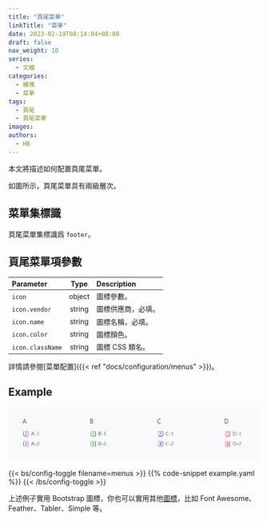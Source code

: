 ```yaml
---
title: "頁尾菜單"
linkTitle: "菜單"
date: 2023-02-19T08:14:04+08:00
draft: false
nav_weight: 10
series:
  - 文檔
categories:
  - 模塊
  - 菜單
tags:
  - 頁尾
  - 頁尾菜單
images:
authors:
  - HB
---
```


本文將描述如何配置頁尾菜單。

<!--more-->

如圖所示，頁尾菜單具有兩級層次。

## 菜單集標識

頁尾菜單集標識爲 `footer`。

## 頁尾菜單項參數

| Parameter        |  Type  | Description        |
| :--------------- | :----: | :----------------- |
| `icon`           | object | 圖標參數。         |
| `icon.vendor`    | string | 圖標供應商，必填。 |
| `icon.name`      | string | 圖標名稱，必填。   |
| `icon.color`     | string | 圖標顏色。         |
| `icon.className` | string | 圖標 CSS 類名。    |

詳情請參閱[菜單配置]({{< ref "docs/configuration/menus" >}})。

## Example

![頁尾菜單示例](example.png)

{{< bs/config-toggle filename=menus >}}
{{% code-snippet example.yaml %}}
{{< /bs/config-toggle >}}

上述例子實用 Bootstrap 圖標，你也可以實用其他[圖標](https://hugomods.com/en/icons)，比如 Font Awesome、Feather、Tabler、Simple 等。

